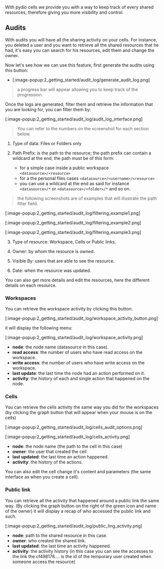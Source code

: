With pydio cells we provide you with a way to keep track of every shared resources, therefore giving you more visibility and control.

## Audits

With audits you will have all the sharing activity on your cells.
For instance, you deleted a user and you want to retrieve all the shared resources that he had, it's easy you can search for his resources, edit them and change the owner.

Now let's see how we can use this feature,
first generate the audits using this button:

* [:image-popup:2_getting_started/audit_log/generate_audit_log.png]

> a progress bar will appear allowing you to keep track of the progression.

Once the logs are generated, filter them and retrieve the information that you are looking for, you can filter them by:

[:image-popup:2_getting_started/audit_log/audit_log_interface.png]

> You can refer to the numbers on the screenshot for each section below.

1. Type of data: Files or Folders only

2. Path Prefix: is the path to the resource; the path prefix can contain a wildcard at the end, the path must be of this form:
   * for a simple case inside a public workspace `<datasource>/<resource>`
   * for a the personal files cases `<datasource>/<username>/<resource>`
   * you can use a wildcard at the end as said for instance `<datasource>/*` or `<datasource>/<folder>/*` and so on.

> the following screenshots are of examples that will illustrate the path filter field.

[:image-popup:2_getting_started/audit_log/filtering_example1.png]

[:image-popup:2_getting_started/audit_log/filtering_example2.png]

[:image-popup:2_getting_started/audit_log/filtering_example3.png]

3. Type of resource: Workspace, Cells or Public links.

4. Owner: by whom the resource is owned.

5. Visible By: users that are able to see the resource.

6. Date: when the resource was updated.


You can also get more details and edit the resources, here the different details on each resource.

### Workspaces

You can retrieve the workspace activity by clicking this button:

[:image-popup:2_getting_started/audit_log/workspace_activity_button.png]

it will display the following menu:

[:image-popup:2_getting_started/audit_log/workspace_activity.png]

* **node**: the node name (datasource in this case).
* **read access**: the number of users who have read access on the workspace.
* **write access**: the number of users who have write access on the workspace.
* **last update**: the last time the node had an action performed on it.
* **activity**: the history of each and single action that happened on the node.

### Cells

You can retrieve the cells activity the same way you did for the workspaces (by clicking the graph button that will appear when your mouse is on the cells)

[:image-popup:2_getting_started/audit_log/cells_audit_options.png]

[:image-popup:2_getting_started/audit_log/cells_activity.png]

* **node**: the node name (the path to the cell in this case)
* **owner**: the user that created the cell
* **last updated**: the last time an action happened.
* **activity**: the history of the actions.

You can also edit the cell change it's content and parameters (the same interface as when you create a cell).

### Public link

You can retrieve all the activity that happened around a public link the same way.
(By clicking the graph button on the right of the green icon and name of the owner)
it will display a recap of who accessed the public link and such.

[:image-popup:2_getting_started/audit_log/public_ling_activity.png]

* **node**: path to the shared resource in this case.
* **owner**: who created the shared link.
* **last updated**: the last time an activity happened.
* **activity**: the activity history (in this case you can see the accesses to the link the cf498178.... is the id of the temporary user created when someone access the resource)
